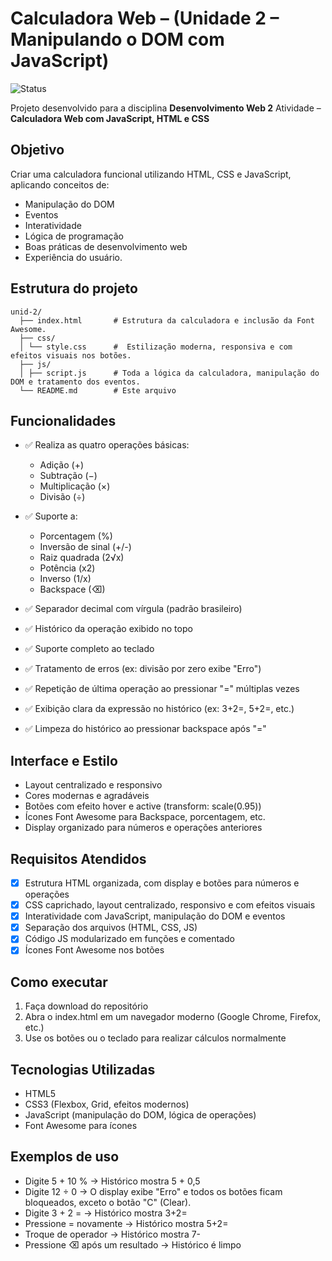 # Calculadora Web – (Unidade 2 – Manipulando o DOM com JavaScript)

![Status](https://img.shields.io/badge/progresso-100%25-green)

Projeto desenvolvido para a disciplina **Desenvolvimento Web 2**
Atividade – **Calculadora Web com JavaScript, HTML e CSS**

## Objetivo

Criar uma calculadora funcional utilizando HTML, CSS e JavaScript, aplicando conceitos de:

- Manipulação do DOM
- Eventos
- Interatividade
- Lógica de programação
- Boas práticas de desenvolvimento web
- Experiência do usuário.

## Estrutura do projeto

```
unid-2/
  ├── index.html       # Estrutura da calculadora e inclusão da Font Awesome.
  ├── css/
  │ └── style.css      #  Estilização moderna, responsiva e com efeitos visuais nos botões.
  ├── js/
  │ ├── script.js      # Toda a lógica da calculadora, manipulação do DOM e tratamento dos eventos.
  └── README.md        # Este arquivo
```

## Funcionalidades

- ✅ Realiza as quatro operações básicas:

  - Adição (+)
  - Subtração (−)
  - Multiplicação (×)
  - Divisão (÷)

- ✅ Suporte a:

  - Porcentagem (%)
  - Inversão de sinal (+/-)
  - Raiz quadrada (2√x)
  - Potência (x2)
  - Inverso (1/x)
  - Backspace (⌫)

- ✅ Separador decimal com vírgula (padrão brasileiro)

- ✅ Histórico da operação exibido no topo

- ✅ Suporte completo ao teclado

- ✅ Tratamento de erros (ex: divisão por zero exibe "Erro")

- ✅ Repetição de última operação ao pressionar "=" múltiplas vezes

- ✅ Exibição clara da expressão no histórico (ex: 3+2=, 5+2=, etc.)

- ✅ Limpeza do histórico ao pressionar backspace após "="

## Interface e Estilo

- Layout centralizado e responsivo
- Cores modernas e agradáveis
- Botões com efeito hover e active (transform: scale(0.95))
- Ícones Font Awesome para Backspace, porcentagem, etc.
- Display organizado para números e operações anteriores

## Requisitos Atendidos

- [x] Estrutura HTML organizada, com display e botões para números e operações
- [x] CSS caprichado, layout centralizado, responsivo e com efeitos visuais
- [x] Interatividade com JavaScript, manipulação do DOM e eventos
- [x] Separação dos arquivos (HTML, CSS, JS)
- [x] Código JS modularizado em funções e comentado
- [x] Ícones Font Awesome nos botões

## Como executar

1. Faça download do repositório
2. Abra o index.html em um navegador moderno (Google Chrome, Firefox, etc.)
3. Use os botões ou o teclado para realizar cálculos normalmente

## Tecnologias Utilizadas

- HTML5
- CSS3 (Flexbox, Grid, efeitos modernos)
- JavaScript (manipulação do DOM, lógica de operações)
- Font Awesome para ícones

## Exemplos de uso

- Digite 5 + 10 % → Histórico mostra 5 + 0,5
- Digite 12 ÷ 0 → O display exibe "Erro" e todos os botões ficam bloqueados, exceto o botão "C" (Clear).
- Digite 3 + 2 = → Histórico mostra 3+2=
- Pressione = novamente → Histórico mostra 5+2=
- Troque de operador → Histórico mostra 7-
- Pressione ⌫ após um resultado → Histórico é limpo
